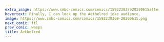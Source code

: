 ```yaml
---
extra_image: https://www.smbc-comics.com/comics/159223037020200615after.png
hovertext: Finally, I can lock up the Aethelred joke audience.
image: https://www.smbc-comics.com/comics/1592230309-20200615.png
next_comic: ftl
prev_comic: wasps
title: Aethelred
---
```


